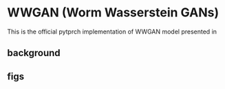 # WWGAN (Worm Wasserstein GANs)

This is the official pytprch implementation of WWGAN model presented in [](https://ieeexplore.ieee.org/document/9760052 "Small Sample Reliability Assessment With Online Time-Series Data Based on a Worm Wasserstein Generative Adversarial Network Learning Method")



## background

## figs